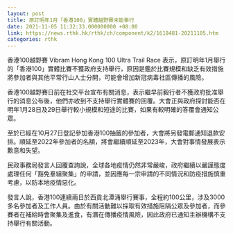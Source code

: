 ```yaml
---
layout: post
title: 原訂明年1月「香港100」實體越野賽未能舉行
date: 2021-11-05 11:32:33.000000000 +08:00
link: https://news.rthk.hk/rthk/ch/component/k2/1618481-20211105.htm
categories: rthk
---
```


香港100越野賽 Vibram Hong Kong 100 Ultra Trail Race 表示，原訂明年1月舉行的「香港100」實體比賽不獲政府支持舉行，原因是鑑於比賽規模和缺乏有效措施將參加者與其他平常行山人士分開，可能會增加新冠病毒社區傳播的風險。

香港100越野賽日前在社交平台宣布有關消息，表示繼早前毅行者不獲政府批准舉行的消息公布後，他們亦收到不支持舉行實體賽的回覆。大會正與政府探討能否在明年1月28日及29日舉行較小規模和短途的比賽，如果有較明確的答覆會通知公眾。

至於已經在10月27日登記參加香港100抽籤的參加者，大會將另發電郵通知退款安排。順延至2022年參加者的名額，將會繼續順延至2023年，大會對事情發展表示歉意和失望。

民政事務局發言人回覆查詢說，全球各地疫情仍然非常嚴峻，政府繼續以嚴謹態度處理任何「豁免羣組聚集」的申請，並因應每一宗申請的不同情況和防疫措施慎重考慮，以防本地疫情惡化。

發言人說，香港100連續兩日於西貢北潭涌舉行賽事，全程約100公里，涉及3000多名參加者及工作人員。由於有關活動難以採取有效措施阻隔公眾及參加者，而參賽者在補給時會聚集及進食，有潛在傳播疫情風險，因此政府已通知主辦機構不支持舉行有關活動。
